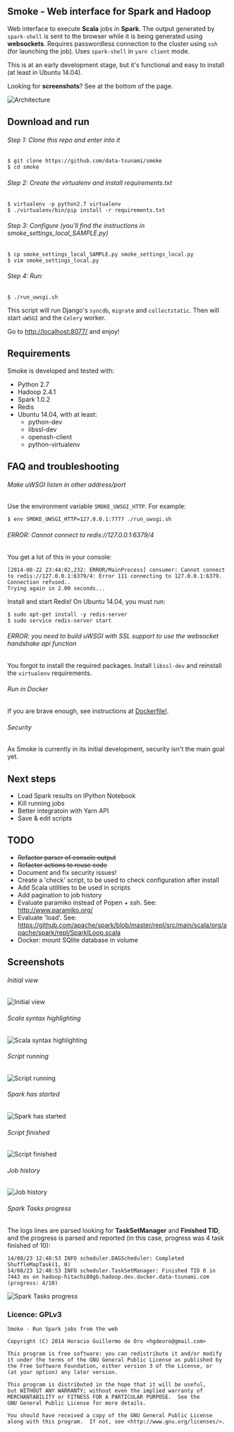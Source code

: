 ## Smoke - Web interface for Spark and Hadoop

Web interface to execute **Scala** jobs in **Spark**. The output generated by `spark-shell` is sent to the browser while it is being generated using **websockets**. Requires passwordless connection to the cluster using `ssh` (for launching the job). Uses `spark-shell` in `yarn client` mode.

This is at an early development stage, but it's functional and easy to install (at least in Ubuntu 14.04).

Looking for **screenshots**? See at the bottom of the page.

![Architecture](/architecture.png?raw=true)


## Download and run

###### Step 1: Clone this repo and enter into it

    $ git clone https://github.com/data-tsunami/smoke
    $ cd smoke

###### Step 2: Create the virtualenv and install requirements.txt

    $ virtualenv -p python2.7 virtualenv
    $ ./virtualenv/bin/pip install -r requirements.txt

###### Step 3: Configure (you'll find the instructions in smoke_settings_local_SAMPLE.py)

    $ cp smoke_settings_local_SAMPLE.py smoke_settings_local.py
    $ vim smoke_settings_local.py

###### Step 4: Run:

    $ ./run_uwsgi.sh

This script will run Django's `syncdb`, `migrate` and `collectstatic`. Then will start `uWSGI` and the `Celery` worker.

Go to [http://localhost:8077/](http://localhost:8077/) and enjoy!


## Requirements

Smoke is developed and tested with:

* Python 2.7
* Hadoop 2.4.1
* Spark 1.0.2
* Redis
* Ubuntu 14.04, with at least:
  * python-dev
  * libssl-dev
  * openssh-client
  * python-virtualenv



## FAQ and troubleshooting

###### Make uWSGI listen in other address/port

Use the environment variable `SMOKE_UWSGI_HTTP`. For example:

    $ env SMOKE_UWSGI_HTTP=127.0.0.1:7777 ./run_uwsgi.sh

###### ERROR: Cannot connect to redis://127.0.0.1:6379/4

You get a lot of this in your console:

    [2014-08-22 23:44:02,232: ERROR/MainProcess] consumer: Cannot connect to redis://127.0.0.1:6379/4: Error 111 connecting to 127.0.0.1:6379. Connection refused..
    Trying again in 2.00 seconds...

Install and start Redis! On Ubuntu 14.04, you must run:

    $ sudo apt-get install -y redis-server
    $ sudo service redis-server start


###### ERROR: you need to build uWSGI with SSL support to use the websocket handshake api function

You forgot to install the required packages. Install `libssl-dev` and reinstall the `virtualenv` requirements.

###### Run in Docker

If you are brave enough, see instructions at [Dockerfile!](Dockerfile).

###### Security

As Smoke is currently in its initial development, security isn't the main goal yet.

## Next steps

* Load Spark results on IPython Notebook
* Kill running jobs
* Better integratoin with Yarn API
* Save & edit scripts

## TODO

* ~~Refactor parser of console output~~
* ~~Refactor actions to reuse code~~
* Document and fix security issues!
* Create a 'check' script, to be used to check configuration after install
* Add Scala utilities to be used in scripts
* Add pagination to job history
* Evaluate paramiko instead of Popen + ssh. See: http://www.paramiko.org/
* Evaluate 'load'. See: https://github.com/apache/spark/blob/master/repl/src/main/scala/org/apache/spark/repl/SparkILoop.scala
* Docker: mount SQlite database in volume

## Screenshots


###### Initial view

![Initial view](/screenshot-01-initial-view.png?raw=true)

###### Scala syntax highlighting

![Scala syntax highlighting](/screenshot-02-scala-syntax-highlighting.png?raw=true)

###### Script running

![Script running](/screenshot-03-script-running.png?raw=true)

###### Spark has started

![Spark has started](/screenshot-04-spark-starting.png?raw=true)

###### Script finished

![Script finished](/screenshot-05-finished.png?raw=true)

###### Job history

![Job history](/screenshot-06-job-history.png?raw=true)

###### Spark Tasks progress

The logs lines are parsed looking for **TaskSetManager** and **Finished TID**, and the progress is parsed and reported (in this case, progress was 4 task finished of 10):

    14/08/23 12:48:53 INFO scheduler.DAGScheduler: Completed ShuffleMapTask(1, 0)
    14/08/23 12:48:53 INFO scheduler.TaskSetManager: Finished TID 0 in 7443 ms on hadoop-hitachi80gb.hadoop.dev.docker.data-tsunami.com (progress: 4/10)

![Spark Tasks progress](/screenshot-07-smark-task-progess.png?raw=true)


### Licence: GPLv3

    Smoke - Run Spark jobs from the web
    
    Copyright (C) 2014 Horacio Guillermo de Oro <hgdeoro@gmail.com>
    
    This program is free software: you can redistribute it and/or modify
    it under the terms of the GNU General Public License as published by
    the Free Software Foundation, either version 3 of the License, or
    (at your option) any later version.
    
    This program is distributed in the hope that it will be useful,
    but WITHOUT ANY WARRANTY; without even the implied warranty of
    MERCHANTABILITY or FITNESS FOR A PARTICULAR PURPOSE.  See the
    GNU General Public License for more details.
    
    You should have received a copy of the GNU General Public License
    along with this program.  If not, see <http://www.gnu.org/licenses/>.
